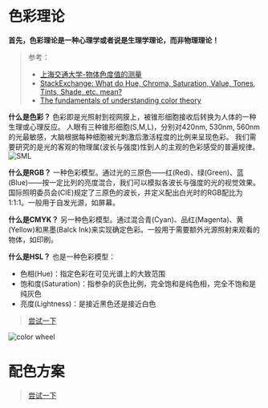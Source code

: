 # 色彩理论
**首先，色彩理论是一种心理学或者说是生理学理论，而非物理理论！**

> 参考：
> * [上海交通大学-物体色度值的测量](https://pec.sjtu.edu.cn/ols/DocumentLib/recent/072011506/072011506_slides.pdf)
> * [StackExchange: What do Hue, Chroma, Saturation, Value, Tones, Tints, Shade, etc. mean?](https://photo.stackexchange.com/questions/14820/what-do-hue-chroma-saturation-value-tones-tints-shade-etc-mean/98909#98909)
> * [The fundamentals of understanding color theory](https://99designs.hk/blog/tips/the-7-step-guide-to-understanding-color-theory/)

**什么是色彩？**
色彩即是光照射到视网膜上，被锥形细胞接收后转换为人体的一种生理或心理反应。
人眼有三种锥形细胞(S,M,L)，分别对420nm, 530nm, 560nm的光最敏感，大脑根据每种细胞被光刺激后激活程度的比例来呈现色彩。
我们需要研究的是光的客观的物理属(波长与强度)性到人的主观的色彩感受的普遍规律。
![SML](https://pic3.zhimg.com/80/v2-a00c5c7a51a13868cafe4291c064b43e_720w.jpg?source=1940ef5c)

**什么是RGB？**
一种色彩模型。通过光的三原色——红(Red)、绿(Green)、蓝(Blue)——按一定比列的亮度混合，我们可以模拟各波长与强度的光的视觉效果。国际照明委员会(CIE)规定了三原色的波长，并定义配出白光时的RGB配比为1:1:1。一般用于自发光源，如屏幕。

**什么是CMYK？**
另一种色彩模型。通过混合青(Cyan)、品红(Magenta)、黄(Yellow)和黑墨(Balck Ink)来实现确定色彩。一般用于需要额外光源照射来观看的物体，如印刷。

**什么是HSL？**
也是一种色彩模型：
* 色相(Hue)：指定色彩在可见光谱上的大致范围
* 饱和度(Saturation)：指参杂的灰色比例，完全饱和是纯色相，完全不饱和是纯灰色
* 亮度(Lightness)：是接近黑色还是接近白色
> [尝试一下](https://mothereffinghsl.com/)

![color wheel](https://99designs-blog.imgix.net/blog/wp-content/uploads/2017/02/Color-Wheel-2.gif?auto=format&q=60&fit=max&w=930)

# 配色方案
> [尝试一下](https://color.adobe.com/zh/create/color-wheel)